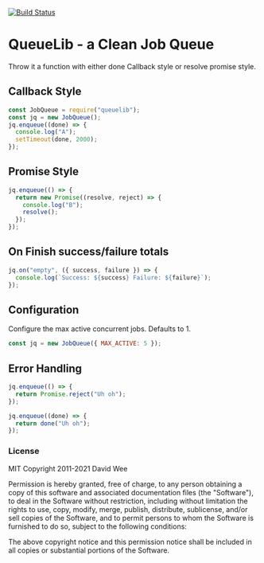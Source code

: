 [![Build Status](https://travis-ci.org/rook2pawn/node-queuelib.svg?branch=master)](https://travis-ci.org/rook2pawn/node-queuelib)

# QueueLib - a Clean Job Queue

Throw it a function with either done Callback style or resolve promise style.

## Callback Style

```js
const JobQueue = require("queuelib");
const jq = new JobQueue();
jq.enqueue((done) => {
  console.log("A");
  setTimeout(done, 2000);
});
```

## Promise Style

```js
jq.enqueue(() => {
  return new Promise((resolve, reject) => {
    console.log("B");
    resolve();
  });
});
```

## On Finish success/failure totals

```js
jq.on("empty", ({ success, failure }) => {
  console.log(`Success: ${success} Failure: ${failure}`);
});
```

## Configuration

Configure the max active concurrent jobs. Defaults to 1.

```js
const jq = new JobQueue({ MAX_ACTIVE: 5 });
```

## Error Handling

```js
jq.enqueue(() => {
  return Promise.reject("Uh oh");
});
```

```js
jq.enqueue((done) => {
  return done("Uh oh");
});
```

### License

MIT
Copyright 2011-2021 David Wee

Permission is hereby granted, free of charge, to any person obtaining a copy of this software and associated documentation files (the "Software"), to deal in the Software without restriction, including without limitation the rights to use, copy, modify, merge, publish, distribute, sublicense, and/or sell copies of the Software, and to permit persons to whom the Software is furnished to do so, subject to the following conditions:

The above copyright notice and this permission notice shall be included in all copies or substantial portions of the Software.
